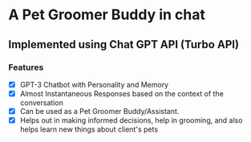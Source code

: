 # A Pet Groomer Buddy in chat

## Implemented using Chat GPT API (Turbo API)

### Features
- [x] GPT-3 Chatbot with Personality and Memory
- [x] Almost Instantaneous Responses based on the context of the conversation
- [x] Can be used as a Pet Groomer Buddy/Assistant.
- [x] Helps out in making informed decisions, help in grooming, and also helps learn new things about client's pets